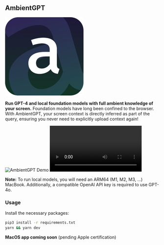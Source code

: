 ## AmbientGPT

<img src="public/images/ambientGPT.png" alt="AmbientGPT Logo" width="256"/>

**Run GPT-4 and local foundation models with full ambient knowledge of your screen.** Foundation models have long been confined to the browser. With AmbientGPT, your screen context is directly inferred as part of the query, ensuring you never need to explicitly upload context again!

<img src="public/images/caesar.png" alt="AmbientGPT Demo"/>

<video src="updated_ambient.mov" controls>
  Your browser does not support the video tag.
</video>

**Note:** To run local models, you will need an ARM64 (M1, M2, M3, ...) MacBook. Additionally, a compatible OpenAI API key is required to use GPT-4o.

### Usage


Install the necessary packages:
```bash
pip3 install -r requirements.txt
yarn && yarn dev
```

**MacOS app coming soon** (pending Apple certification)
